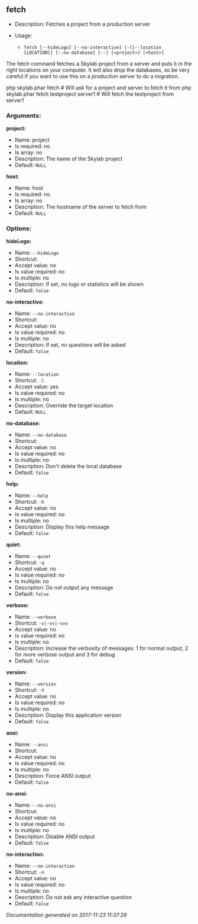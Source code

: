 fetch
-----

* Description: Fetches a project from a production server
* Usage:

  * `fetch [--hideLogo] [--no-interactive] [-l|--location [LOCATION]] [--no-database] [--] [<project>] [<host>]`

The <info>fetch</info> command fetches a Skylab project from a server and puts it in the right locations on your computer. It
will also drop the databases, so be very careful if you want to use this on a production server to do a migration.

<info>php skylab.phar fetch</info>                         # Will ask for a project and server to fetch it from
<info>php skylab.phar fetch testproject server1</info>     # Will fetch the testproject from server1


### Arguments:

**project:**

* Name: project
* Is required: no
* Is array: no
* Description: The name of the Skylab project
* Default: `NULL`

**host:**

* Name: host
* Is required: no
* Is array: no
* Description: The hostname of the server to fetch from
* Default: `NULL`

### Options:

**hideLogo:**

* Name: `--hideLogo`
* Shortcut: <none>
* Accept value: no
* Is value required: no
* Is multiple: no
* Description: If set, no logo or statistics will be shown
* Default: `false`

**no-interactive:**

* Name: `--no-interactive`
* Shortcut: <none>
* Accept value: no
* Is value required: no
* Is multiple: no
* Description: If set, no questions will be asked
* Default: `false`

**location:**

* Name: `--location`
* Shortcut: `-l`
* Accept value: yes
* Is value required: no
* Is multiple: no
* Description: Override the target location
* Default: `NULL`

**no-database:**

* Name: `--no-database`
* Shortcut: <none>
* Accept value: no
* Is value required: no
* Is multiple: no
* Description: Don't delete the local database
* Default: `false`

**help:**

* Name: `--help`
* Shortcut: `-h`
* Accept value: no
* Is value required: no
* Is multiple: no
* Description: Display this help message
* Default: `false`

**quiet:**

* Name: `--quiet`
* Shortcut: `-q`
* Accept value: no
* Is value required: no
* Is multiple: no
* Description: Do not output any message
* Default: `false`

**verbose:**

* Name: `--verbose`
* Shortcut: `-v|-vv|-vvv`
* Accept value: no
* Is value required: no
* Is multiple: no
* Description: Increase the verbosity of messages: 1 for normal output, 2 for more verbose output and 3 for debug
* Default: `false`

**version:**

* Name: `--version`
* Shortcut: `-V`
* Accept value: no
* Is value required: no
* Is multiple: no
* Description: Display this application version
* Default: `false`

**ansi:**

* Name: `--ansi`
* Shortcut: <none>
* Accept value: no
* Is value required: no
* Is multiple: no
* Description: Force ANSI output
* Default: `false`

**no-ansi:**

* Name: `--no-ansi`
* Shortcut: <none>
* Accept value: no
* Is value required: no
* Is multiple: no
* Description: Disable ANSI output
* Default: `false`

**no-interaction:**

* Name: `--no-interaction`
* Shortcut: `-n`
* Accept value: no
* Is value required: no
* Is multiple: no
* Description: Do not ask any interactive question
* Default: `false`

*Documentation generated on 2017-11-23 11:37:29*
